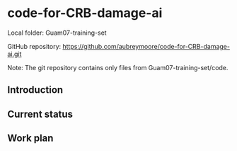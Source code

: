 # code-for-CRB-damage-ai

Local folder: Guam07-training-set

GitHub repository: <https://github.com/aubreymoore/code-for-CRB-damage-ai.git>

Note: The git repository contains only files from Guam07-training-set/code.

## Introduction

## Current status

## Work plan
